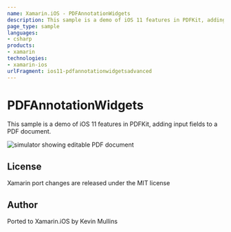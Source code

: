 ```yaml
---
name: Xamarin.iOS - PDFAnnotationWidgets
description: This sample is a demo of iOS 11 features in PDFKit, adding input fields to a PDF document. License Xamarin port changes are released under the MIT...
page_type: sample
languages:
- csharp
products:
- xamarin
technologies:
- xamarin-ios
urlFragment: ios11-pdfannotationwidgetsadvanced
---
```

# PDFAnnotationWidgets

This sample is a demo of iOS 11 features in PDFKit, adding input fields to a PDF document.

![simulator showing editable PDF document](Screenshots/01.png)


## License

Xamarin port changes are released under the MIT license

## Author

Ported to Xamarin.iOS by Kevin Mullins
